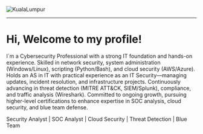 ![KualaLumpur](https://github.com/user-attachments/assets/631dd33a-fa33-41e6-9afa-5353f665d280)

---

# Hi, Welcome to my profile! 

I´m a Cybersecurity Professional with a strong IT foundation and hands-on experience. Skilled in network security, system administration (Windows/Linux), scripting (Python/Bash), and cloud security (AWS/Azure). Holds an AS in IT with practical experience as an IT Security—managing updates, incident resolution, and infrastructure projects. Continuously advancing in threat detection (MITRE ATT&CK, SIEM/Splunk), compliance, and traffic analysis (Wireshark). Committed to ongoing growth, pursuing higher-level certifications to enhance expertise in SOC analysis, cloud security, and blue team defense.

Security Analyst | SOC Analyst | Cloud Security | Threat Detection | Blue Team
